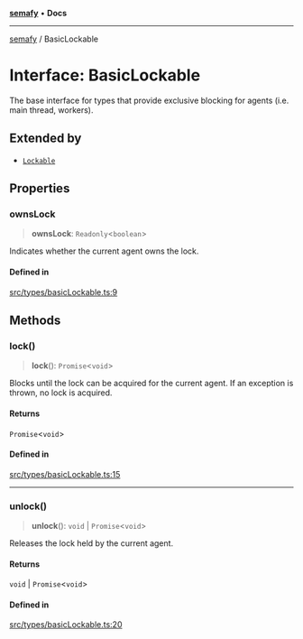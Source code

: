 [**semafy**](../README.md) • **Docs**

***

[semafy](../globals.md) / BasicLockable

# Interface: BasicLockable

The base interface for types that provide exclusive
blocking for agents (i.e. main thread, workers).

## Extended by

- [`Lockable`](Lockable.md)

## Properties

### ownsLock

> **ownsLock**: `Readonly`\<`boolean`\>

Indicates whether the current agent owns the lock.

#### Defined in

[src/types/basicLockable.ts:9](https://github.com/havelessbemore/semafy/blob/571d9f7b8415a099d2913b0d38cb23c994b5c69d/src/types/basicLockable.ts#L9)

## Methods

### lock()

> **lock**(): `Promise`\<`void`\>

Blocks until the lock can be acquired for the current agent.
If an exception is thrown, no lock is acquired.

#### Returns

`Promise`\<`void`\>

#### Defined in

[src/types/basicLockable.ts:15](https://github.com/havelessbemore/semafy/blob/571d9f7b8415a099d2913b0d38cb23c994b5c69d/src/types/basicLockable.ts#L15)

***

### unlock()

> **unlock**(): `void` \| `Promise`\<`void`\>

Releases the lock held by the current agent.

#### Returns

`void` \| `Promise`\<`void`\>

#### Defined in

[src/types/basicLockable.ts:20](https://github.com/havelessbemore/semafy/blob/571d9f7b8415a099d2913b0d38cb23c994b5c69d/src/types/basicLockable.ts#L20)
